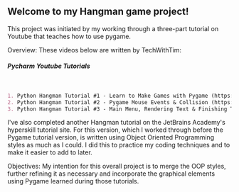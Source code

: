 ## Welcome to my Hangman game project!

This project was initiated by my working through a three-part tutorial on Youtube that teaches how to use pygame.

Overview:
These videos below are written by TechWithTim:

##### Pycharm Youtube Tutorials
```markdown


1. Python Hangman Tutorial #1 - Learn to Make Games with Pygame (https://www.youtube.com/watch?v=d038LZp_Jhk)
2. Python Hangman Tutorial #2 - Pygame Mouse Events & Collision (https://www.youtube.com/watch?v=W6cjx7t39d4)
3. Python Hangman Tutorial #3 - Main Menu, Rendering Text & Finishing Touches (https://www.youtube.com/watch?v=d038LZp_Jhk)

```
I've also completed another Hangman tutorial on the JetBrains Academy's hyperskill tutorial site. For this version, which I worked through before the Pygame tutorial version, is written using Object Oriented Programming styles as much as I could. I did this to practice my coding techniques and to make it easier to add to later.

Objectives:
My intention for this overall project is to merge the OOP styles, further refining it as necessary and incorporate the graphical elements using Pygame learned during those tutorials. 
